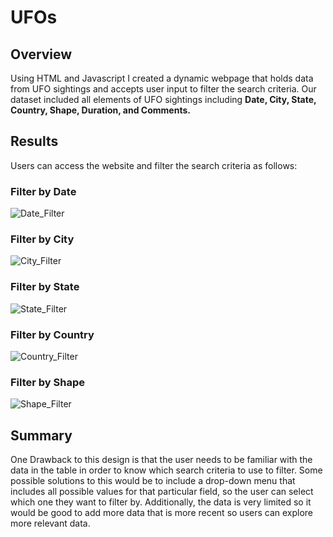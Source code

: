 # UFOs
## Overview
Using HTML and Javascript I created a dynamic webpage that holds data from UFO sightings and accepts user input to filter the search criteria. Our dataset included all elements of UFO sightings including **Date,  City,  State,  Country,  Shape,  Duration,  and Comments.**
## Results
Users can access the website and filter the search criteria as follows:
### Filter by Date
![Date_Filter](https://user-images.githubusercontent.com/106620821/187722575-d20ce433-5caf-4fe7-8467-940791db9f1e.png)
### Filter by City
![City_Filter](https://user-images.githubusercontent.com/106620821/187722610-73f03835-b4db-47ef-973b-548ef6975a9a.png)
### Filter by State
![State_Filter](https://user-images.githubusercontent.com/106620821/187722673-4d1c53cb-ebe6-4a35-a620-91d4c182219d.png)
### Filter by Country
![Country_Filter](https://user-images.githubusercontent.com/106620821/187722733-65bcb589-264e-45a1-b058-97dfdc5254cd.png)
### Filter by Shape
![Shape_Filter](https://user-images.githubusercontent.com/106620821/187722755-e079ae9a-69d6-438a-90cb-8e5faaf24688.png)

## Summary

One Drawback to this design is that the user needs to be familiar with the data in the table in order to know which search criteria to use to filter. Some possible solutions to this would be to include a drop-down menu that includes all possible values for that particular field, so the user can select which one they want to filter by. Additionally, the data is very limited so it would be good to add more data that is more recent so users can explore more relevant data.
